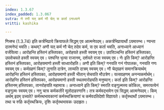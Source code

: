 ```yaml
---
index: 1.3.67
index_padded: 1.3.067
sutra: णे रणौ यत् कर्म णौ चेत् स कर्ता ऽनाध्याने
vritti: kashika

---
```

णिच्श्च (1.3.74) इति कर्त्रभिप्राये क्रियाफले सिद्धम् एव आत्मनेपदम्। अकर्त्रभिप्रायार्थो ऽयमारम्भः। ण्यन्ता दात्मनेप्दं भवति। कथम्? अणौ यत् कर्म णौ चेत् तदेव कर्म, स एव कर्ता भवति, अनाध्याने आध्यानं वर्जयित्वा। आरोहन्ति हस्तिनं हस्तिपकाः, अरोहयते हस्ती स्वयम् एव। उपसिञ्चन्ति हस्तिनं हस्तिपकाः, उपसेचयते हस्ती स्वयम् एव। पश्यन्ति भृत्या राजानम्, दर्शयते राजा स्वयम् एव। णेः इति किम्? आरोहन्ति हस्तिनं हस्तिपकाः, आरोहयमाणो हस्ती साध्वारोहति। अणौ इति किम्? गनयति गनं गोपालकः, गनयति गणः स्वयम् एव। कर्मग्रहणं किम्? लुनाति दात्रेन, लाव्यति दात्रम् स्वयम् एव। णौ चेद्ग्रहनं समानक्रियार्थम् आरोहन्ति हस्तिनं हस्तिपकाः, आरोहयमाणो हस्ती भीतान् सेचयति मौउत्रेण। यत्सग्रहणम् अनन्यकर्मार्थम्। आरोहन्ति हस्तिनं हस्तिपकाः, आरोहयमाणो हस्ती स्थलमारोहयति मनुष्यान्। कर्ता इति किम्? आरोहन्ति हस्तिनम् हस्तिपकाः, तानरोहयति महामात्रः। अनाध्याने इति किम्? स्मरति वङ्गुल्मस्य कोकिलः, समरयत्येनं वङ्गुल्मः स्वयम् एव। ननु चात्र कर्मकर्तरि मूलोदाहरणानि। तत्र कर्मवद्भावेन एव सिद्धम् आत्मनेपदम्। किम् अर्थम् इदम् उच्यते? कर्मस्थभावकानां कर्मस्थक्रियाणां च कर्मवदतिदेशो विज्ञायते। कर्तृस्थार्थो ऽयमारम्भः। तथा च रुहिः कर्तृस्थक्रियः, दृशिः कर्तृस्थभावकः उदाहृतः।